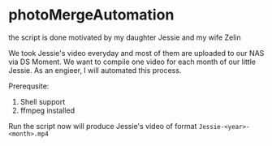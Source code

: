 # photoMergeAutomation

the script is done motivated by my daughter Jessie and my wife Zelin

We took Jessie's video everyday and most of them are uploaded to our NAS via DS Moment. We want to compile one video for each month of our little Jessie. As an engieer, I will automated this process.

Prerequsite:
1. Shell support
2. ffmpeg installed

Run the script now will produce Jessie's video of format `Jessie-<year>-<month>.mp4`
